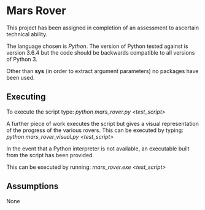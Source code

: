 # Mars Rover
This project has been assigned in completion of an assessment to ascertain technical ability.

The language chosen is *Python*. The version of Python tested against is version 3.6.4 but the code should be backwards compatible to all versions of Python 3.

Other than **sys** (in order to extract argument parameters) no packages have been used.

## Executing
To execute the script type: *python mars_rover.py <test_script>*

A further piece of work executes the script but gives a visual representation of the progress of the various rovers. This can be executed by typing: *python mars_rover_visual.py <test_script>*

In the event that a Python interpreter is not available, an executable built from the script has been provided. 

This can be executed by running: *mars_rover.exe <test_script>*

## Assumptions
None

